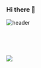 ### Hi there 👋
![header](https://capsule-render.vercel.app/api?type=rect&color=gradient&height=300&section=header&text=Jeongho%20Github&fontSize=90&animation=fadeIn)

<br><br><br>
<div align = "center>
    <h2>SNS</h2><br>
    <a href="https://www.instagram.com/holif_e/" target="_blank"><img src="https://img.shields.io/badge/Instagram-E4405F?style=flat-square&logo=Instagram&logoColor=white"/>
    </a>
</div>